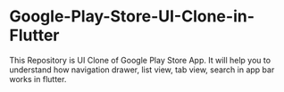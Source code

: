 # Google-Play-Store-UI-Clone-in-Flutter
This Repository is UI Clone of Google Play Store App. It will help you to understand how navigation drawer, list view, tab view, search in app bar works in flutter.
